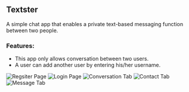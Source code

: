 ## Textster

A simple chat app that enables a private text-based messaging function between two people.

### Features:
- This app only allows conversation between two users.
- A user can add another user by entering his/her username.

![Regsiter Page](https://https://github.com/bibashmgr/textster/tree/dev/images/register.png)
![Login Page](https://https://github.com/bibashmgr/textster/tree/dev/images/login.png)
![Conversation Tab](https://https://github.com/bibashmgr/textster/tree/dev/images/conversation.png)
![Contact Tab](https://https://github.com/bibashmgr/textster/tree/dev/images/contact.png)
![Message Tab](https://https://github.com/bibashmgr/textster/tree/dev/images/message.png)